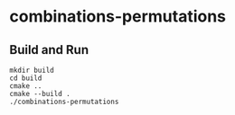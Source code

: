 # combinations-permutations

## Build and Run
```
mkdir build
cd build
cmake ..
cmake --build .
./combinations-permutations
```
